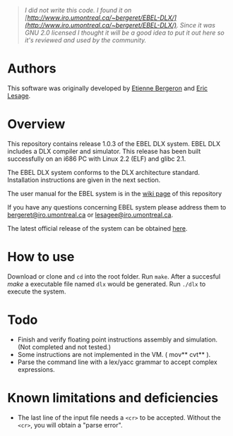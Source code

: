 > _I did not write this code. I found it on [http://www.iro.umontreal.ca/~bergeret/EBEL-DLX/](http://www.iro.umontreal.ca/~bergeret/EBEL-DLX/). Since it was GNU 2.0 licensed I thought it will be a good idea to put it out here so it's reviewed and used by the community._

# Authors
This software was originally developed by [Etienne Bergeron](bergeret@iro.umontreal.ca) and [Eric Lesage](lesagee@iro.umontreal.ca).

# Overview
This repository contains release 1.0.3 of the EBEL DLX system. EBEL DLX includes a DLX compiler and simulator. This release has been built successfully on an i686 PC with Linux 2.2 (ELF) and glibc 2.1. 

The EBEL DLX system conforms to the DLX architecture standard. Installation instructions are given in the next section. 

The user manual for the EBEL system is in the [wiki page](https://github.com/franciscohanna92/ebel-dlx/wiki) of this repository

If you have any questions concerning EBEL system please address them to bergeret@iro.umontreal.ca or lesagee@iro.umontreal.ca.
 
The latest official release of the system can be obtained [here](http://www.iro.umontreal.ca/~bergeret/EBEL-DLX/).

# How to use

Download or clone and `cd` into the root folder. Run `make`.  After a succesful _make_ a executable file named `dlx` would be generated. Run `./dlx` to execute the system.

# Todo
- Finish and verify floating point instructions assembly and simulation.
  (Not completed and not tested.)
- Some instructions are not implemented in the VM. ( mov** cvt** ).
- Parse the command line with a lex/yacc grammar to accept complex
  expressions.


# Known limitations and deficiencies
- The last line of the input file needs a `<cr>` to be accepted. Without the `<cr>`, you will obtain a "parse error".